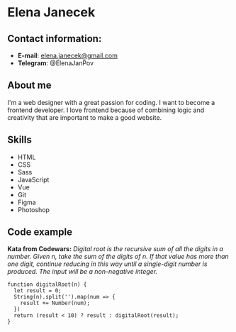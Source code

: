 # Elena Janecek

## Contact information:

* **E-mail**: elena.janecek@gmail.com
* **Telegram**: @ElenaJanPov


## About me

I'm a web designer with a great passion for coding. I want to become a frontend developer. I love frontend because of combining logic and creativity that are important to make a good website.


## Skills

* HTML
* CSS 
* Sass
* JavaScript
* Vue
* Git
* Figma
* Photoshop


## Code example

**Kata from Codewars:** *Digital root is the recursive sum of all the digits in a number. Given n, take the sum of the digits of n. If that value has more than one digit, continue reducing in this way until a single-digit number is produced. The input will be a non-negative integer.*

```
function digitalRoot(n) {
  let result = 0;
  String(n).split('').map(num => {
    result += Number(num);
  })
  return (result < 10) ? result : digitalRoot(result);
}
```

